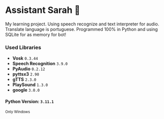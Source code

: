 # Assistant Sarah 🤩
My learning project. Using speech recognize and text interpreter for audio. Translate language is portuguese. Programmed 100% in Python and using SQLite for as memory for bot!

### Used Libraries
- **Vosk** ```0.3.44```
- **Speech Recognition** ```3.9.0```
- **PyAudio** ```0.2.12```
- **pyttsx3** ```2.90```
- **gTTS** ```2.3.0```
- **PlaySound** ```1.3.0```
- **google** ```3.0.0```

#### Python Version: ```3.11.1```

<sub>Only Windows</sub>